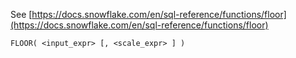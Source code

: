 See [https://docs.snowflake.com/en/sql-reference/functions/floor](https://docs.snowflake.com/en/sql-reference/functions/floor)
```
FLOOR( <input_expr> [, <scale_expr> ] )
```

